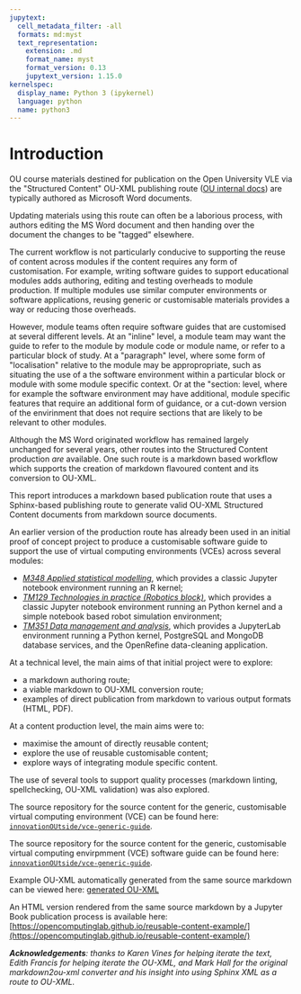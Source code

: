 ```yaml
---
jupytext:
  cell_metadata_filter: -all
  formats: md:myst
  text_representation:
    extension: .md
    format_name: myst
    format_version: 0.13
    jupytext_version: 1.15.0
kernelspec:
  display_name: Python 3 (ipykernel)
  language: python
  name: python3
---
```


# Introduction

OU course materials destined for publication on the Open University VLE via the "Structured Content" OU-XML publishing route ([OU internal docs](https://learn3.open.ac.uk/mod/oucontent/view.php?id=185734)) are typically authored as Microsoft Word documents.

Updating materials using this route can often be a laborious process, with authors editing the MS Word document and then handing over the document the changes to be "tagged" elsewhere.

The current workflow is not particularly conducive to supporting the reuse of content across modules if the content requires any form of customisation. For example, writing software guides to support educational modules adds authoring, editing and testing overheads to module production. If multiple modules use similar computer environments or software applications, reusing generic or customisable materials provides a way or reducing those overheads.

However, module teams often require software guides that are customised at several different levels. At an "inline" level, a module team may want the guide to refer to the module by module code or module name, or refer to a particular block of study. At a "paragraph" level, where some form of "localisation" relative to the module may be appropropriate, such as situating the use of a the software environment within a particular block or module with some module specific context. Or at the "section: level, where for example the software environment may have additional, module specific features that require an additional form of guidance, or a cut-down version of the envirinment that does not require sections that are likely to be relevant to other modules.

Although the MS Word originated workflow has remained largely unchanged for several years, other routes into the Structured Content production *are* available. One such route is a markdown based workflow which supports the creation of markdown flavoured content and its conversion to OU-XML.

This report introduces a markdown based publication route that uses a Sphinx-based publishing route to generate valid OU-XML Structured Content documents from markdown source documents.

An earlier version of the production route has already been used in an initial proof of concept project to produce a customisable software guide to support the use of virtual computing environments (VCEs) across several modules:

- [*M348 Applied statistical modelling*](https://www.open.ac.uk/courses/modules/m348), which provides a classic Jupyter notebook environment running an R kernel;
- [*TM129 Technologies in practice (Robotics block)*](https://www.open.ac.uk/courses/modules/tm129), which provides a classic Jupyter notebook environment running an Python kernel and a simple notebook based robot simulation environment;
- [*TM351 Data management and analysis*](https://www.open.ac.uk/courses/modules/tm351), which provides a JupyterLab environment running a Python kernel, PostgreSQL and MongoDB database services, and the OpenRefine data-cleaning application.

At a technical level, the main aims of that initial project were to explore:

- a markdown authoring route;
- a viable markdown to OU-XML conversion route;
- examples of direct publication from markdown to various output formats (HTML, PDF).

At a content production level, the main aims were to:

- maximise the amount of directly reusable content;
- explore the use of reusable customisable content;
- explore ways of integrating module specific content.

The use of several tools to support quality processes (markdown linting, spellchecking, OU-XML validation) was also explored.

The source repository for the source content for the generic, customisable virtual computing environment (VCE) can be found here: [`innovationOUtside/vce-generic-guide`](https://github.com/innovationOUtside/vce-generic-guide).

The source repository for the source content for the generic, customisable virtual computing envirpmment (VCE) software guide can be found here: [`innovationOUtside/vce-generic-guide`](https://github.com/innovationOUtside/vce-generic-guide).

Example OU-XML automatically generated from the same source markdown can be viewed here: [generated OU-XML](https://opencomputinglab.github.io/reusable-content-example/ouxml/xxx_b0_p1_zzz.xml)

An HTML version rendered from the same source markdown by a Jupyter Book publication process is available here: [https://opencomputinglab.github.io/reusable-content-example/](https://opencomputinglab.github.io/reusable-content-example/)

*__Acknowledgements__: thanks to Karen Vines for helping iterate the text, Edith Francis for helping iterate the OU-XML, and Mark Hall for the original markdown2ou-xml converter and his insight into using Sphinx XML as a route to OU-XML.*

